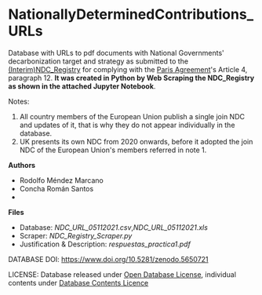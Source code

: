 # NationallyDeterminedContributions_URLs
Database with URLs to pdf documents with National Governments' decarbonization target and strategy as submitted to the [(Interim)NDC_Registry](https://www4.unfccc.int/sites/NDCStaging/Pages/All.aspx) for complying with the [Paris Agreement](https://unfccc.int/process-and-meetings/the-paris-agreement/the-paris-agreement)'s Article 4, paragraph 12.  **It was created in Python by Web Scraping the NDC_Registry as shown in the attached Jupyter Notebook**.

Notes:
1. All country members of the European Union publish a single join NDC and updates of it, that is why they do not appear individually in the database.
2. UK presents its own NDC from 2020 onwards, before it adopted the join NDC of the European Union's members referred in note 1.


**Authors**
* Rodolfo Méndez Marcano
* Concha Román Santos
* 
**Files**
 * Database: *NDC_URL_05112021.csv*,*NDC_URL_05112021.xls* 
 * Scraper: *NDC_Registry_Scraper.py*
 * Justification & Description: *respuestas_practica1.pdf*

DATABASE DOI: https://www.doi.org/10.5281/zenodo.5650721

LICENSE: Database released under [Open Database License](http://opendatacommons.org/licenses/odbl/1.0/), individual contents under [Database Contents Licence]( http://opendatacommons.org/licenses/dbcl/1.0/)
